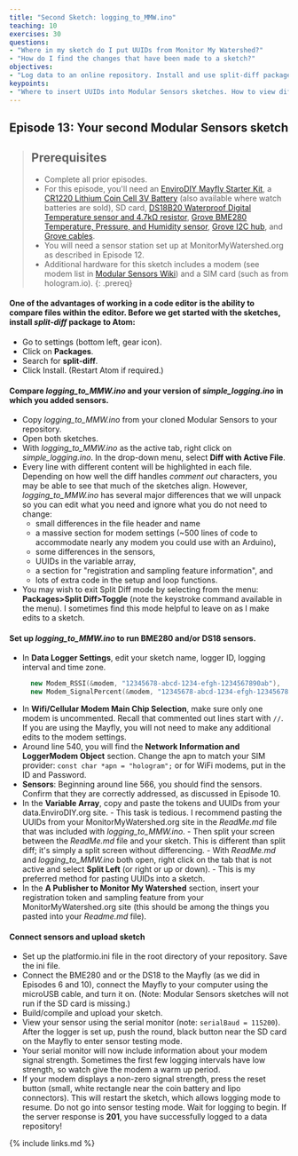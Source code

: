 ```yaml
---
title: "Second Sketch: logging_to_MMW.ino"
teaching: 10
exercises: 30
questions:
- "Where in my sketch do I put UUIDs from Monitor My Watershed?"
- "How do I find the changes that have been made to a sketch?"
objectives:
- "Log data to an online repository. Install and use split-diff package."
keypoints:
- "Where to insert UUIDs into Modular Sensors sketches. How to view differences between sketches."
---
```

## Episode 13: Your second Modular Sensors sketch

> ## Prerequisites
>
> - Complete all prior episodes.
> - For this episode, you'll need an [EnviroDIY Mayfly Starter Kit](https://www.amazon.com/EnviroDIY-Mayfly-Arduino-Compatible-Starter/dp/B01FCVALDW), a [CR1220 Lithium Coin Cell 3V Battery](https://www.adafruit.com/product/380) (also available where watch batteries are sold), SD card, [DS18B20 Waterproof Digital Temperature sensor and 4.7kΩ resistor](https://www.adafruit.com/product/381), [Grove BME280 Temperature, Pressure, and Humidity sensor](https://www.seeedstudio.com/Grove-Temp-Humi-Barometer-Sensor-BME28-p-2653.html), [Grove I2C hub](https://www.robotshop.com/en/grove-i2c-hub-extension-module.html?gclid=EAIaIQobChMIwfqtttSb3wIVCYZpCh2lhQRgEAQYASABEgI3ifD_BwE), and [Grove cables](https://www.robotshop.com/en/grove-4-pin-buckled-20cm-cable.html).
> - You will need a sensor station set up at MonitorMyWatershed.org as described in Episode 12.
> - Additional hardware for this sketch includes a modem (see modem list in [Modular Sensors Wiki](https://github.com/EnviroDIY/ModularSensors/wiki)) and a SIM card (such as from hologram.io).
{: .prereq}

#### One of the advantages of working in a code editor is the ability to compare files within the editor. Before we get started with the sketches, install *split-diff* package to Atom:
  - Go to settings (bottom left, gear icon).
  - Click on **Packages**.
  - Search for **split-diff**.
  - Click Install. (Restart Atom if required.)

#### Compare *logging_to_MMW.ino* and your version of *simple_logging.ino* in which you added sensors.
  - Copy *logging_to_MMW.ino* from your cloned Modular Sensors to your repository.
  - Open both sketches.
  - With *logging_to_MMW.ino* as the active tab, right click on *simple_logging.ino*. In the drop-down menu, select **Diff with Active File**.
  - Every line with different content will be highlighted in each file. Depending on how well the diff handles *comment out* characters, you may be able to see that much of the sketches align. However, *logging_to_MMW.ino* has several major differences that we will unpack so you can edit what you need and ignore what you do not need to change:
    - small differences in the file header and name
    - a massive section for modem settings (~500 lines of code to accommodate nearly any modem you could use with an Arduino),
    - some differences in the sensors,
    - UUIDs in the variable array,
    - a section for "registration and sampling feature information", and
    - lots of extra code in the setup and loop functions.
  - You may wish to exit Split Diff mode by selecting from the menu: **Packages>Split Diff>Toggle** (note the keystroke command available in the menu). I sometimes find this mode helpful to leave on as I make edits to a sketch.

#### Set up *logging_to_MMW.ino* to run BME280 and/or DS18 sensors.
  - In **Data Logger Settings**, edit your sketch name, logger ID, logging interval and time zone.
    ```cpp
      new Modem_RSSI(&modem, "12345678-abcd-1234-efgh-1234567890ab"),
      new Modem_SignalPercent(&modem, "12345678-abcd-1234-efgh-1234567890ab"),
    ```
  - In **Wifi/Cellular Modem Main Chip Selection**, make sure only one modem is uncommented. Recall that commented out lines start with `//`. If you are using the Mayfly, you will not need to make any additional edits to the modem settings.
  - Around line 540, you will find the **Network Information and LoggerModem Object** section. Change the apn to match your SIM provider: `const char *apn = "hologram";` or for WiFi modems, put in the ID and Password.
  - **Sensors**: Beginning around line 566, you should find the sensors. Confirm that they are correctly addressed, as discussed in Episode 10.
  - In the **Variable Array**, copy and paste the tokens and UUIDs from your data.EnviroDIY.org site.
        - This task is tedious. I recommend pasting the UUIDs from your MonitorMyWatershed.org site in the *ReadMe.md* file that was included with *logging_to_MMW.ino*.
        - Then split your screen between the *ReadMe.md* file and your sketch. This is different than split diff; it's simply a split screen without differencing.
        - With *ReadMe.md* and *logging_to_MMW.ino* both open, right click on the tab that is not active and select **Split Left** (or right or up or down).
        - This is my preferred method for pasting UUIDs into a sketch.
  - In the **A Publisher to Monitor My Watershed** section, insert your registration token and sampling feature from your MonitorMyWatershed.org site (this should be among the things you pasted into your *Readme.md* file).  

#### Connect sensors and upload sketch  
  - Set up the platformio.ini file in the root directory of your repository. Save the ini file.  
  - Connect the BME280 and or the DS18 to the Mayfly (as we did in Episodes 6 and 10), connect the Mayfly to your computer using the microUSB cable, and turn it on. (Note: Modular Sensors sketches will not run if the SD card is missing.)  
  - Build/compile and upload your sketch.
  - View your sensor using the serial monitor (note: `serialBaud = 115200`). After the logger is set up, push the round, black button near the SD card on the Mayfly to enter sensor testing mode.
  - Your serial monitor will now include information about your modem signal strength. Sometimes the first few logging intervals have low strength, so watch give the modem a warm up period.  
  - If your modem displays a non-zero signal strength, press the reset button (small, white rectangle near the coin battery and lipo connectors). This will restart the sketch, which allows logging mode to resume. Do not go into sensor testing mode. Wait for logging to begin. If the server response is **201**, you have successfully logged to a data repository!


{% include links.md %}
